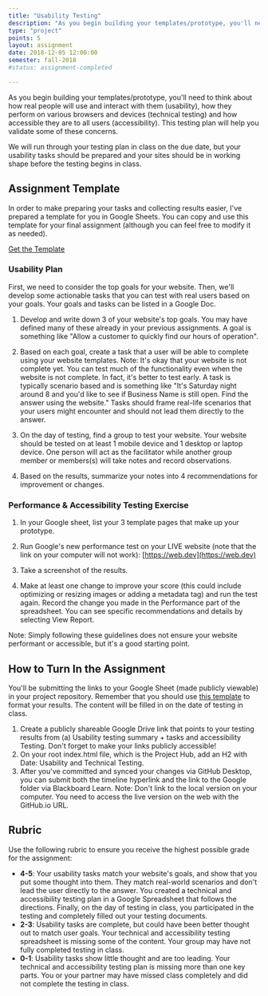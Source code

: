 ```yaml
---
title: "Usability Testing"
description: "As you begin building your templates/prototype, you'll need to think about how real people will use and interact with them. "
type: "project"
points: 5
layout: assignment
date: 2018-12-05 12:00:00
semester: fall-2018
#status: assignment-completed

---
```


As you begin building your templates/prototype, you'll need to think about how real people will use and interact with them (usability), how they perform on  various browsers and devices (technical testing) and how accessible they are to all users (accessibility).  This testing plan will help you validate some of these concerns.

We will run through your testing plan in class on the due date, but your usability tasks should be prepared and your sites should be in working shape before the testing begins in class.

## Assignment Template

In order to make preparing your tasks and collecting results easier, I've prepared a template for you in Google Sheets.  You can copy and use this template for your final assignment (although you can feel free to modify it as needed).

<a class="button small" href="https://docs.google.com/a/kent.edu/spreadsheets/d/1cj8GdaVCttFxcbRQqckyU3X1SF-XetH4U9EHWElagiA/edit?usp=sharing">Get the Template</a>

### Usability Plan

First, we need to consider the top goals for your website.  Then, we'll develop some actionable tasks that you can test with real users based on your goals.  Your goals and tasks can be listed in a Google Doc.

1.  Develop and write down 3 of your website's top goals.  You may have defined many of these already in your previous assignments.  A goal is something like "Allow a customer to quickly find our hours of operation".

2.  Based on each goal, create a task that a user will be able to complete using your website templates.  Note:  It's okay that your website is not complete yet.  You can test much of the functionality even when the website is not complete.  In fact, it's better to test early.  A task is typically scenario based and is something like "It's Saturday night around 8 and you'd like to see if Business Name is still open.  Find the answer using the website."  Tasks should frame real-life scenarios that your users might encounter and should not lead them directly to the answer.

3.  On the day of testing, find a group to test your website. Your website should be tested on at least 1 mobile device and 1 desktop or laptop device.  One person will act as the facilitator while another group member or members(s) will take notes and record observations.

4.  Based on the results, summarize your notes into 4 recommendations for improvement or changes.


### Performance & Accessibility Testing Exercise

1.  In your Google sheet, list your 3 template pages that make up your prototype.

2.  Run Google's new performance test on your LIVE website (note that the link on your computer will not work):  [https://web.dev](https://web.dev)

3.  Take a screenshot of the results.  

4.  Make at least one change to improve your score (this could include optimizing or resizing images or adding a metadata tag) and run the test again. Record the change you made in the Performance part of the spreadsheet.  You can see specific recommendations and details by selecting View Report.

Note:  Simply following these guidelines does not ensure your website performant or accessible, but it's a good starting point.



<!--
### Technical Testing Plan

Unlike usability testing, technical testing resolves around the technology.  When developing your testing plan:

1.  In your Google sheet, list your 3 template pages that make up your prototype.

2.  In each column of your spreadsheet, list the following browsers and devices, which you'll test:  Internet Explorer (PC), Safari (Mac), Chrome (PC), Firefox (Mac), Mobile Safari (iOS) and Chrome (Android).

3.  When conducting your tests, you'll note whether each task passed/failed and any applicable notes.  You're looking for any visual problems or technical issues that you encounter while completing the tasks.

4.  On the day of our testing, you're going to run a few performance/speed tests to identify ways to improve your website's speed.  You're going to note the results on the spreadsheet as well.  Run a test at [http://webpagetest.org](http://webpagetest.org) and [https://developers.google.com/speed/pagespeed/insights/](https://developers.google.com/speed/pagespeed/insights/).

5.  On the day of testing, note the following results:  Google Page Speed - Mobile Score and Desktop Score.  Web Page Test - Load Time (First View), Start Render Time (First View), Bytes In (Fully Loaded).

Note:  Your performance results will not impact your grade in any way at this time.  It's just a benchmark from which you can make improvements.


### Accessibility Testing Exercise

Do this before handing in your assignment.

1.  Run through the Web Accessibility Checklist at http://a11yproject.com/checklist.html and ensure your website has the applicable landmark roles, etc. and make fixes.  You can likely skip the Forms part.

2.  Record any changes you made to make your website meet these requirements.

-->

## How to Turn In the Assignment

You'll be submitting the links to your Google Sheet (made publicly viewable) in your project repository.  Remember that you should use <a href="https://docs.google.com/a/kent.edu/spreadsheets/d/1cj8GdaVCttFxcbRQqckyU3X1SF-XetH4U9EHWElagiA/edit?usp=sharing">this template</a> to format your results.  The content will be filled in on the date of testing in class.

1.  Create a publicly shareable Google Drive link that points to your testing results from (a) Usability testing summary + tasks and accessibility Testing.  Don't forget to make your links publicly accessible!
2.  On your root index.html file, which is the Project Hub, add an H2 with Date: Usability and Technical Testing.
3.  After you've committed and synced your changes via GitHub Desktop, you can submit both the timeline hyperlink and the link to the Google folder via Blackboard Learn.  Note: Don't link to the local version on your computer.  You need to access the live version on the web with the GitHub.io URL.

## Rubric

Use the following rubric to ensure you receive the highest possible grade for the assignment:

* **4-5**: Your usability tasks match your website's goals, and show that you put some thought into them.  They match real-world scenarios and don't lead the user directly to the answer.  You created a technical and accessibility testing plan in a Google Spreadsheet that follows the directions.  Finally, on the day of testing in class, you participated in the testing and completely filled out your testing documents.
* **2-3**: Usability tasks are complete, but could have been better thought out to match user goals.  Your technical and accessibility testing spreadsheet is missing some of the content.  Your group may have not fully completed testing in class.
* **0-1**: Usability tasks show little thought and are too leading.  Your technical and accessibility testing plan is missing more than one key parts.  You or your partner may have missed class completely and did not complete the testing in class.   
